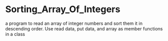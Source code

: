 # Sorting_Array_Of_Integers
a program to read an array of integer numbers  and sort them it in descending order. Use read data, put  data, and array as member functions in a class
